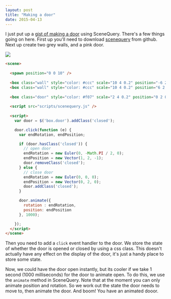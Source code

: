 ```yaml
---
layout: post
title: "Making a door"
date: 2015-04-13
---
```

 
I just put up a [gist of making a door](https://gist.github.com/bnolan/a740dccdde9c0d3cb5ad) using SceneQuery. There's a few things going on here. First up you'll need to download [scenequery](http://github.com/scenevr/scenequery) from github. Next up create two grey walls, and a pink door.

<img src="https://pbs.twimg.com/media/CCbX14DUAAAoaBX.png" class="screenshot" />

```html
<scene>
 
  <spawn position="0 0 10" />
 
  <box class="wall" style="color: #ccc" scale="10 4 0.2" position="-6 2 0" />
  <box class="wall" style="color: #ccc" scale="10 4 0.2" position="6 2 0" />
 
  <box class="door" style="color: #f07" scale="2 4 0.2" position="0 2 0" rotation="0 0 0" />
 
  <script src="scripts/scenequery.js" />
 
  <script>
    var door = $('box.door').addClass('closed');

    door.click(function (e) {
      var endRotation, endPosition;

      if (door.hasClass('closed')) {
        // open door
        endRotation = new Euler(0, -Math.PI / 2, 0);
        endPosition = new Vector(1, 2, -1);
        door.removeClass('closed');
      } else {
        // close door
        endRotation = new Euler(0, 0, 0);
        endPosition = new Vector(0, 2, 0);
        door.addClass('closed');
      }

      door.animate({
        rotation : endRotation,
        position: endPosition
      }, 1000);

    });
  </script>
</scene>
```

Then you need to add a `click` event handler to the door. We store the state of whether the door is opened or closed by using a css class. This doesn't actually have any effect on the display of the door, it's just a handy place to store some state.

Now, we could have the door open instantly, but its cooler if we take 1 second (1000 milliseconds) for the door to animate open. To do this, we use the `animate` method in SceneQuery. Note that at the moment you can only animate position and rotation. So we work out the state the door needs to move to, then animate the door. And boom! You have an animated dooor.